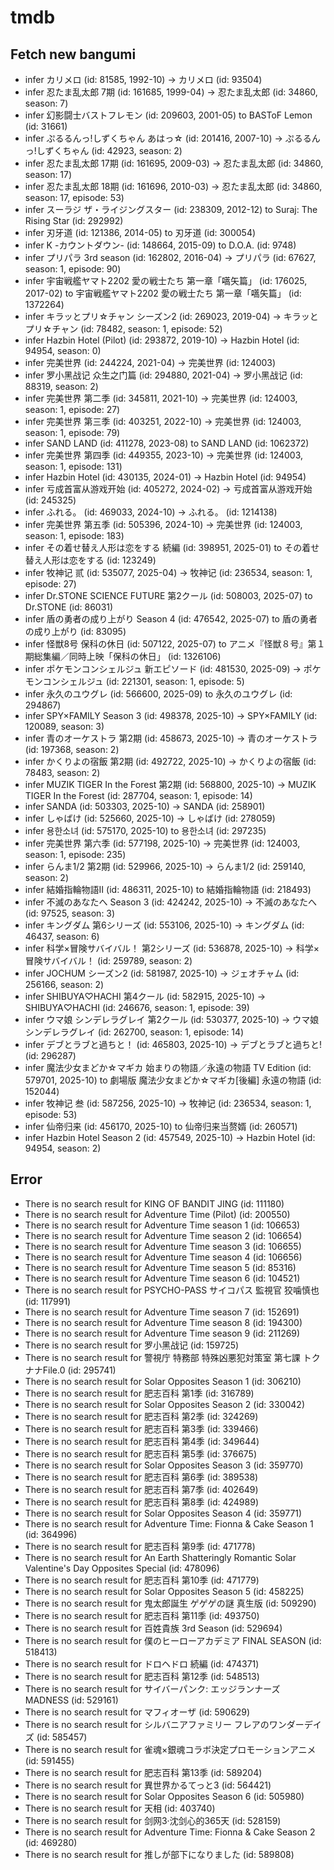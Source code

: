 # tmdb
## Fetch new bangumi
- infer カリメロ (id: 81585, 1992-10) -> カリメロ (id: 93504)
- infer 忍たま乱太郎 7期 (id: 161685, 1999-04) -> 忍たま乱太郎 (id: 34860, season: 7)
- infer 幻影闘士バストフレモン (id: 209603, 2001-05) to BASToF Lemon (id: 31661)
- infer ぷるるんっ!しずくちゃん あはっ☆ (id: 201416, 2007-10) -> ぷるるんっ!しずくちゃん (id: 42923, season: 2)
- infer 忍たま乱太郎 17期 (id: 161695, 2009-03) -> 忍たま乱太郎 (id: 34860, season: 17)
- infer 忍たま乱太郎 18期 (id: 161696, 2010-03) -> 忍たま乱太郎 (id: 34860, season: 17, episode: 53)
- infer スーラジ ザ・ライジングスター (id: 238309, 2012-12) to Suraj: The Rising Star (id: 292992)
- infer 刃牙道 (id: 121386, 2014-05) to 刃牙道 (id: 300054)
- infer K -カウントダウン- (id: 148664, 2015-09) to D.O.A. (id: 9748)
- infer プリパラ 3rd season (id: 162802, 2016-04) -> プリパラ (id: 67627, season: 1, episode: 90)
- infer 宇宙戦艦ヤマト2202 愛の戦士たち 第一章「嚆矢篇」 (id: 176025, 2017-02) to 宇宙戦艦ヤマト2202 愛の戦士たち 第一章「嚆矢篇」 (id: 1372264)
- infer キラッとプリ☆チャン シーズン2 (id: 269023, 2019-04) -> キラッとプリ☆チャン (id: 78482, season: 1, episode: 52)
- infer Hazbin Hotel (Pilot) (id: 293872, 2019-10) -> Hazbin Hotel (id: 94954, season: 0)
- infer 完美世界 (id: 244224, 2021-04) -> 完美世界 (id: 124003)
- infer 罗小黑战记 众生之门篇 (id: 294880, 2021-04) -> 罗小黑战记 (id: 88319, season: 2)
- infer 完美世界 第二季 (id: 345811, 2021-10) -> 完美世界 (id: 124003, season: 1, episode: 27)
- infer 完美世界 第三季 (id: 403251, 2022-10) -> 完美世界 (id: 124003, season: 1, episode: 79)
- infer SAND LAND (id: 411278, 2023-08) to SAND LAND (id: 1062372)
- infer 完美世界 第四季 (id: 449355, 2023-10) -> 完美世界 (id: 124003, season: 1, episode: 131)
- infer Hazbin Hotel (id: 430135, 2024-01) -> Hazbin Hotel (id: 94954)
- infer 亏成首富从游戏开始 (id: 405272, 2024-02) -> 亏成首富从游戏开始 (id: 245325)
- infer ふれる。 (id: 469033, 2024-10) -> ふれる。 (id: 1214138)
- infer 完美世界 第五季 (id: 505396, 2024-10) -> 完美世界 (id: 124003, season: 1, episode: 183)
- infer その着せ替え人形は恋をする 続編 (id: 398951, 2025-01) to その着せ替え人形は恋をする (id: 123249)
- infer 牧神记 贰 (id: 535077, 2025-04) -> 牧神记 (id: 236534, season: 1, episode: 27)
- infer Dr.STONE SCIENCE FUTURE 第2クール (id: 508003, 2025-07) to Dr.STONE (id: 86031)
- infer 盾の勇者の成り上がり Season 4 (id: 476542, 2025-07) to 盾の勇者の成り上がり (id: 83095)
- infer 怪獣8号 保科の休日 (id: 507122, 2025-07) to アニメ『怪獣８号』第１期総集編／同時上映「保科の休日」 (id: 1326106)
- infer ポケモンコンシェルジュ 新エピソード (id: 481530, 2025-09) -> ポケモンコンシェルジュ (id: 221301, season: 1, episode: 5)
- infer 永久のユウグレ (id: 566600, 2025-09) to 永久のユウグレ (id: 294867)
- infer SPY×FAMILY Season 3 (id: 498378, 2025-10) -> SPY×FAMILY (id: 120089, season: 3)
- infer 青のオーケストラ 第2期 (id: 458673, 2025-10) -> 青のオーケストラ (id: 197368, season: 2)
- infer かくりよの宿飯 第2期 (id: 492722, 2025-10) -> かくりよの宿飯 (id: 78483, season: 2)
- infer MUZIK TIGER In the Forest 第2期 (id: 568800, 2025-10) -> MUZIK TIGER In the Forest (id: 287704, season: 1, episode: 14)
- infer SANDA (id: 503303, 2025-10) -> SANDA (id: 258901)
- infer しゃばけ (id: 525660, 2025-10) -> しゃばけ (id: 278059)
- infer 용한소녀 (id: 575170, 2025-10) to 용한소녀 (id: 297235)
- infer 完美世界 第六季 (id: 577198, 2025-10) -> 完美世界 (id: 124003, season: 1, episode: 235)
- infer らんま1/2 第2期 (id: 529966, 2025-10) -> らんま1/2 (id: 259140, season: 2)
- infer 結婚指輪物語Ⅱ (id: 486311, 2025-10) to 結婚指輪物語 (id: 218493)
- infer 不滅のあなたへ Season 3 (id: 424242, 2025-10) -> 不滅のあなたへ (id: 97525, season: 3)
- infer キングダム 第6シリーズ (id: 553106, 2025-10) -> キングダム (id: 46437, season: 6)
- infer 科学×冒険サバイバル！ 第2シリーズ (id: 536878, 2025-10) -> 科学×冒険サバイバル！ (id: 259789, season: 2)
- infer JOCHUM シーズン2 (id: 581987, 2025-10) -> ジェオチャム (id: 256166, season: 2)
- infer SHIBUYA♡HACHI 第4クール (id: 582915, 2025-10) -> SHIBUYA♡HACHI (id: 246676, season: 1, episode: 39)
- infer ウマ娘 シンデレラグレイ 第2クール (id: 530377, 2025-10) -> ウマ娘 シンデレラグレイ (id: 262700, season: 1, episode: 14)
- infer デブとラブと過ちと！ (id: 465803, 2025-10) -> デブとラブと過ちと! (id: 296287)
- infer 魔法少女まどか☆マギカ 始まりの物語／永遠の物語 TV Edition (id: 579701, 2025-10) to 劇場版 魔法少女まどか☆マギカ[後編] 永遠の物語 (id: 152044)
- infer 牧神记 叁 (id: 587256, 2025-10) -> 牧神记 (id: 236534, season: 1, episode: 53)
- infer 仙帝归来 (id: 456170, 2025-10) to 仙帝归来当赘婿 (id: 260571)
- infer Hazbin Hotel Season 2 (id: 457549, 2025-10) -> Hazbin Hotel (id: 94954, season: 2)
## Error
- There is no search result for KING OF BANDIT JING (id: 111180)
- There is no search result for Adventure Time (Pilot) (id: 200550)
- There is no search result for Adventure Time season 1 (id: 106653)
- There is no search result for Adventure Time season 2 (id: 106654)
- There is no search result for Adventure Time season 3 (id: 106655)
- There is no search result for Adventure Time season 4 (id: 106656)
- There is no search result for Adventure Time season 5 (id: 85316)
- There is no search result for Adventure Time season 6 (id: 104521)
- There is no search result for PSYCHO-PASS サイコパス 監視官 狡噛慎也 (id: 117991)
- There is no search result for Adventure Time season 7 (id: 152691)
- There is no search result for Adventure Time season 8 (id: 194300)
- There is no search result for Adventure Time season 9 (id: 211269)
- There is no search result for 罗小黑战记 (id: 159725)
- There is no search result for 警視庁 特務部 特殊凶悪犯対策室 第七課 トクナナFile.0 (id: 295741)
- There is no search result for Solar Opposites Season 1 (id: 306210)
- There is no search result for 肥志百科 第1季 (id: 316789)
- There is no search result for Solar Opposites Season 2 (id: 330042)
- There is no search result for 肥志百科 第2季 (id: 324269)
- There is no search result for 肥志百科 第3季 (id: 339466)
- There is no search result for 肥志百科 第4季 (id: 349644)
- There is no search result for 肥志百科 第5季 (id: 376675)
- There is no search result for Solar Opposites Season 3 (id: 359770)
- There is no search result for 肥志百科 第6季 (id: 389538)
- There is no search result for 肥志百科 第7季 (id: 402649)
- There is no search result for 肥志百科 第8季 (id: 424989)
- There is no search result for Solar Opposites Season 4 (id: 359771)
- There is no search result for Adventure Time: Fionna & Cake Season 1 (id: 364996)
- There is no search result for 肥志百科 第9季 (id: 471778)
- There is no search result for An Earth Shatteringly Romantic Solar Valentine's Day Opposites Special (id: 478096)
- There is no search result for 肥志百科 第10季 (id: 471779)
- There is no search result for Solar Opposites Season 5 (id: 458225)
- There is no search result for 鬼太郎誕生 ゲゲゲの謎 真生版 (id: 509290)
- There is no search result for 肥志百科 第11季 (id: 493750)
- There is no search result for 百姓貴族 3rd Season (id: 529694)
- There is no search result for 僕のヒーローアカデミア FINAL SEASON (id: 518413)
- There is no search result for ドロヘドロ 続編 (id: 474371)
- There is no search result for 肥志百科 第12季 (id: 548513)
- There is no search result for サイバーパンク: エッジランナーズ MADNESS (id: 529161)
- There is no search result for マフィオーザ (id: 590629)
- There is no search result for シルバニアファミリー フレアのワンダーデイズ (id: 585457)
- There is no search result for 雀魂×銀魂コラボ決定プロモーションアニメ (id: 591455)
- There is no search result for 肥志百科 第13季 (id: 589204)
- There is no search result for 異世界かるてっと3 (id: 564421)
- There is no search result for Solar Opposites Season 6 (id: 505980)
- There is no search result for 天相 (id: 403740)
- There is no search result for 剑网3·沈剑心的365天 (id: 528159)
- There is no search result for Adventure Time: Fionna & Cake Season 2 (id: 469280)
- There is no search result for 推しが部下になりました (id: 589808)
